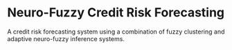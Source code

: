 # Neuro-Fuzzy Credit Risk Forecasting
A credit risk forecasting system using a combination of fuzzy clustering and adaptive neuro-fuzzy inference systems. 